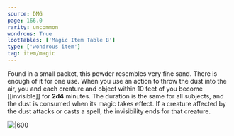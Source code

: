 ```yaml
---
source: DMG
page: 166.0
rarity: uncommon
wondrous: True
lootTables: ['Magic Item Table B']
type: ['wondrous item']
tag: item/magic
---
```


Found in a small packet, this powder resembles very fine sand. There is enough of it for one use. When you use an action to throw the dust into the air, you and each creature and object within 10 feet of you become [[invisible]] for **2d4** minutes. The duration is the same for all subjects, and the dust is consumed when its magic takes effect. If a creature affected by the dust attacks or casts a spell, the invisibility ends for that creature.


![|600](https://5e.tools/img/items/DMG/Dust%20of%20Disappearance.jpg)
